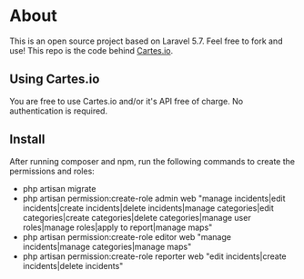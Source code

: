 # About

This is an open source project based on Laravel 5.7. Feel free to fork and use! This repo is the code behind [Cartes.io](https://cartes.io).

## Using Cartes.io

You are free to use Cartes.io and/or it's API free of charge. No authentication is required.

## Install

After running composer and npm, run the following commands to create the permissions and roles:
- php artisan migrate
- php artisan permission:create-role admin web "manage incidents|edit incidents|create incidents|delete incidents|manage categories|edit categories|create categories|delete categories|manage user roles|manage roles|apply to report|manage maps"
- php artisan permission:create-role editor web "manage incidents|manage categories|manage maps"
- php artisan permission:create-role reporter web "edit incidents|create incidents|delete incidents"
